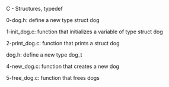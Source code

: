 C - Structures, typedef


0-dog.h: define a new type struct dog

1-init_dog.c: function that initializes a variable of type struct dog

2-print_dog.c: function that prints a struct dog

dog.h: define a new type dog_t

4-new_dog.c: function that creates a new dog

5-free_dog.c: function that frees dogs

